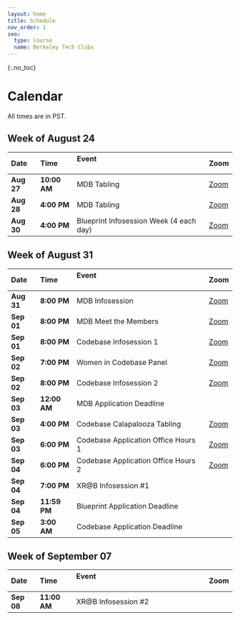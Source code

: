 ```yaml
---
layout: home
title: Schedule
nav_order: 1
seo:
  type: Course
  name: Berkeley Tech Clubs
---
```


{:.no_toc}


# Calendar 

All times are in PST.

## Week of August 24

| Date       | Time         | Event &nbsp; &nbsp; &nbsp; &nbsp; &nbsp; &nbsp; &nbsp; &nbsp; &nbsp; &nbsp; &nbsp; &nbsp; &nbsp; &nbsp; &nbsp; &nbsp; &nbsp; &nbsp; &nbsp; &nbsp; &nbsp; &nbsp; &nbsp; &nbsp; &nbsp; &nbsp; &nbsp; &nbsp; &nbsp; &nbsp; &nbsp; &nbsp; &nbsp; &nbsp; &nbsp; &nbsp; &nbsp; &nbsp; &nbsp; &nbsp;    | Zoom                                    |
| :-----------| :-------------| :-------------------------------------------------------------------------------------------------------------------------------------------------------------------------------------------------------------------------------------------------------------------------------------------------| :----------------------------------------|
| **Aug 27** | **10:00 AM** | MDB Tabling                                                                                                                                                                                                                                                                                      | [Zoom](https://go.mdb.dev/recruit-zoom) |
| **Aug 28** | **4:00 PM**  | MDB Tabling                                                                                                                                                                                                                                                                                      | [Zoom](https://go.mdb.dev/recruit-zoom) |
| **Aug 30** | **4:00 PM**  | Blueprint Infosession Week (4 each day)                                                                                                                                                                                                                                                          | [Zoom](bit.ly/bp-infosession)           |



## Week of August 31

| Date       | Time         | Event &nbsp; &nbsp; &nbsp; &nbsp; &nbsp; &nbsp; &nbsp; &nbsp; &nbsp; &nbsp; &nbsp; &nbsp; &nbsp; &nbsp; &nbsp; &nbsp; &nbsp; &nbsp; &nbsp; &nbsp; &nbsp; &nbsp; &nbsp; &nbsp; &nbsp; &nbsp; &nbsp; &nbsp; &nbsp; &nbsp; &nbsp; &nbsp; &nbsp; &nbsp; &nbsp; &nbsp; &nbsp; &nbsp; &nbsp; &nbsp;    | Zoom                                                                                                                                                                               |
| :-----------| :-------------| :-------------------------------------------------------------------------------------------------------------------------------------------------------------------------------------------------------------------------------------------------------------------------------------------------| :-----------------------------------------------------------------------------------------------------------------------------------------------------------------------------------|
| **Aug 31** | **8:00 PM**  | MDB Infosession                                                                                                                                                                                                                                                                                  | [Zoom](https://go.mdb.dev/recruit-zoom)                                                                                                                                            |
| **Sep 01** | **8:00 PM**  | MDB Meet the Members                                                                                                                                                                                                                                                                             | [Zoom](https://go.mdb.dev/recruit-zoom)                                                                                                                                            |
| **Sep 01** | **8:00 PM**  | Codebase Infosession 1                                                                                                                                                                                                                                                                           | [Zoom](https://bit.ly/codebase_infosession1)                                                                                                                                       |
| **Sep 02** | **7:00 PM**  | Women in Codebase Panel                                                                                                                                                                                                                                                                          | [Zoom](https://bit.ly/codebase_womenincb)                                                                                                                                          |
| **Sep 02** | **8:00 PM**  | Codebase Infosession 2                                                                                                                                                                                                                                                                           | [Zoom](https://bit.ly/codebase_infosession2)                                                                                                                                       |
| **Sep 03** | **12:00 AM** | MDB Application Deadline                                                                                                                                                                                                                                                                         |                                                                                                                                                                                    |
| **Sep 03** | **4:00 PM**  | Codebase Calapalooza Tabling                                                                                                                                                                                                                                                                     | [Zoom](https://applications.zoom.us/addon/invitation/detail?meetingUuid=18%2FRBHlcQnGFSapBxvIxOA%3D%3D&signature=c87f89454159f77942a71feff2641b5c97385f2e700eaf2db252b475d7ca3a3a) |
| **Sep 03** | **6:00 PM**  | Codebase Application Office Hours 1                                                                                                                                                                                                                                                              | [Zoom](https://bit.ly/codebase_oh1)                                                                                                                                                |
| **Sep 04** | **6:00 PM**  | Codebase Application Office Hours 2                                                                                                                                                                                                                                                              | [Zoom](https://bit.ly/codebase_oh2)                                                                                                                                                |
| **Sep 04** | **7:00 PM**  | XR@B Infosession #1                                                                                                                                                                                                                                                                              |                                                                                                                                                                                    |
| **Sep 04** | **11:59 PM** | Blueprint Application Deadline                                                                                                                                                                                                                                                                   |                                                                                                                                                                                    |
| **Sep 05** | **3:00 AM**  | Codebase Application Deadline                                                                                                                                                                                                                                                                    |                                                                                                                                                                                    |



## Week of September 07

| Date       | Time         | Event &nbsp; &nbsp; &nbsp; &nbsp; &nbsp; &nbsp; &nbsp; &nbsp; &nbsp; &nbsp; &nbsp; &nbsp; &nbsp; &nbsp; &nbsp; &nbsp; &nbsp; &nbsp; &nbsp; &nbsp; &nbsp; &nbsp; &nbsp; &nbsp; &nbsp; &nbsp; &nbsp; &nbsp; &nbsp; &nbsp; &nbsp; &nbsp; &nbsp; &nbsp; &nbsp; &nbsp; &nbsp; &nbsp; &nbsp; &nbsp;    | Zoom   |
| :-----------| :-------------| :-------------------------------------------------------------------------------------------------------------------------------------------------------------------------------------------------------------------------------------------------------------------------------------------------| :-------|
| **Sep 08** | **11:00 AM** | XR@B Infosession #2                                                                                                                                                                                                                                                                              |        |



